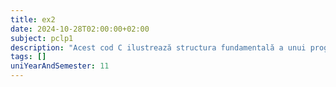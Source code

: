 ```yaml
---
title: ex2
date: 2024-10-28T02:00:00+02:00
subject: pclp1
description: "Acest cod C ilustrează structura fundamentală a unui program: funcția `main` ca punct de intrare, utilizarea directivei `#include` pentru biblioteci standard (`stdio.h`) și `printf` pentru afișarea textului în consolă."
tags: []
uniYearAndSemester: 11
---
```


